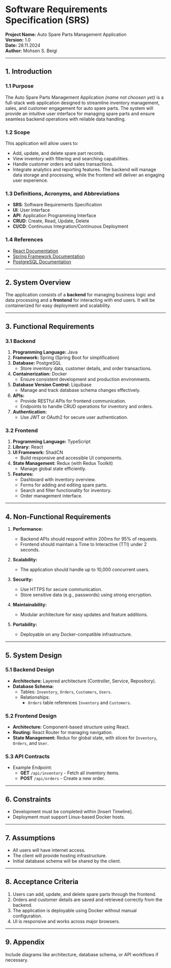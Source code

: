 # Software Requirements Specification (SRS)  

**Project Name:** Auto Spare Parts Management Application  
**Version:** 1.0  
**Date:** 28.11.2024  
**Author:** Mohsen S. Beigi  

---

## 1. Introduction

### 1.1 Purpose
The Auto Spare Parts Management Application *(name not choosen yet)* is a full-stack web application designed to streamline inventory management, sales, and customer engagement for auto spare parts. The system will provide an intuitive user interface for managing spare parts and ensure seamless backend operations with reliable data handling.

### 1.2 Scope
This application will allow users to:
- Add, update, and delete spare part records.
- View inventory with filtering and searching capabilities.
- Handle customer orders and sales transactions.
- Integrate analytics and reporting features.
The backend will manage data storage and processing, while the frontend will deliver an engaging user experience.

### 1.3 Definitions, Acronyms, and Abbreviations
- **SRS**: Software Requirements Specification  
- **UI**: User Interface  
- **API**: Application Programming Interface  
- **CRUD**: Create, Read, Update, Delete  
- **CI/CD**: Continuous Integration/Continuous Deployment  

### 1.4 References
- [React Documentation](https://reactjs.org/)  
- [Spring Framework Documentation](https://spring.io/projects/spring-framework)  
- [PostgreSQL Documentation](https://www.postgresql.org/docs/)  

---

## 2. System Overview

The application consists of a **backend** for managing business logic and data processing and a **frontend** for interacting with end users. It will be containerized for easy deployment and scalability.

---

## 3. Functional Requirements

### 3.1 Backend
1. **Programming Language:** Java  
2. **Framework:** Spring (Spring Boot for simplification)  
3. **Database:** PostgreSQL  
   - Store inventory data, customer details, and order transactions.  
4. **Containerization:** Docker  
   - Ensure consistent development and production environments.  
5. **Database Version Control:** Liquibase  
   - Manage and track database schema changes effectively.  
6. **APIs:**  
   - Provide RESTful APIs for frontend communication.  
   - Endpoints to handle CRUD operations for inventory and orders.  
7. **Authentication:**  
   - Use JWT or OAuth2 for secure user authentication.  

### 3.2 Frontend
1. **Programming Language:** TypeScript  
2. **Library:** React  
3. **UI Framework:** ShadCN  
   - Build responsive and accessible UI components.  
4. **State Management:** Redux (with Redux Toolkit)  
   - Manage global state efficiently.  
5. **Features:**  
   - Dashboard with inventory overview.  
   - Forms for adding and editing spare parts.  
   - Search and filter functionality for inventory.  
   - Order management interface.  

---

## 4. Non-Functional Requirements

1. **Performance:**  
   - Backend APIs should respond within 200ms for 95% of requests.  
   - Frontend should maintain a Time to Interactive (TTI) under 2 seconds.  

2. **Scalability:**  
   - The application should handle up to 10,000 concurrent users.  

3. **Security:**  
   - Use HTTPS for secure communication.  
   - Store sensitive data (e.g., passwords) using strong encryption.  

4. **Maintainability:**  
   - Modular architecture for easy updates and feature additions.  

5. **Portability:**  
   - Deployable on any Docker-compatible infrastructure.  

---

## 5. System Design

### 5.1 Backend Design
- **Architecture:** Layered architecture (Controller, Service, Repository).  
- **Database Schema:**  
   - Tables: `Inventory`, `Orders`, `Customers`, `Users`.  
   - Relationships:  
     - `Orders` table references `Inventory` and `Customers`.  

### 5.2 Frontend Design
- **Architecture:** Component-based structure using React.  
- **Routing:** React Router for managing navigation.  
- **State Management:** Redux for global state, with slices for `Inventory`, `Orders`, and `User`.  

### 5.3 API Contracts
- Example Endpoint:  
   - **GET** `/api/inventory` - Fetch all inventory items.  
   - **POST** `/api/orders` - Create a new order.  

---

## 6. Constraints
- Development must be completed within [Insert Timeline].  
- Deployment must support Linux-based Docker hosts.  

---

## 7. Assumptions
- All users will have internet access.  
- The client will provide hosting infrastructure.  
- Initial database schema will be shared by the client.  

---

## 8. Acceptance Criteria
1. Users can add, update, and delete spare parts through the frontend.  
2. Orders and customer details are saved and retrieved correctly from the backend.  
3. The application is deployable using Docker without manual configuration.  
4. UI is responsive and works across major browsers.  

---

## 9. Appendix
Include diagrams like architecture, database schema, or API workflows if necessary.  
